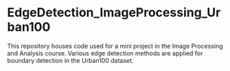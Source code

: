 # EdgeDetection_ImageProcessing_Urban100

This repository houses code used for a mini project in the Image Processing and Analysis course. Various edge detection methods are applied for boundary detection in the Urban100 dataset. 
